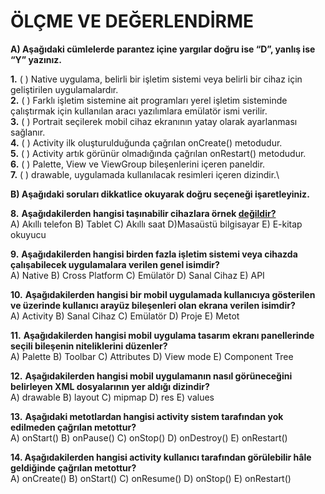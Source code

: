 # ÖLÇME VE DEĞERLENDİRME

**A) Aşağıdaki cümlelerde parantez içine yargılar doğru ise “D”, yanlış ise “Y” yazınız.**

**1.** ( ) Native uygulama, belirli bir işletim sistemi veya belirli bir cihaz için geliştirilen uygulamalardır.\
**2.** ( ) Farklı işletim sistemine ait programları yerel işletim sisteminde çalıştırmak için kullanılan aracı yazılımlara emülatör ismi verilir.\
**3.** ( ) Portrait seçilerek mobil cihaz ekranının yatay olarak ayarlanması sağlanır.\
**4.** ( ) Activity ilk oluşturulduğunda çağrılan onCreate() metodudur.\
**5.** ( ) Activity artık görünür olmadığında çağrılan onRestart() metodudur.\
**6.** ( ) Palette, View ve ViewGroup bileşenlerini içeren paneldir.\
**7.** ( ) drawable, uygulamada kullanılacak resimleri içeren dizindir.\

**B) Aşağıdaki soruları dikkatlice okuyarak doğru seçeneği işaretleyiniz.**

**8.** **Aşağıdakilerden hangisi taşınabilir cihazlara örnek <u>değildir?</u>**\
A) Akıllı telefon B) Tablet C) Akıllı saat
D)Masaüstü bilgisayar E) E-kitap okuyucu

**9.** **Aşağıdakilerden hangisi birden fazla işletim sistemi veya cihazda çalışabilecek uygulamalara verilen genel isimdir?**\
A) Native B) Cross Platform C) Emülatör
D) Sanal Cihaz E) API

**10.** **Aşağıdakilerden hangisi bir mobil uygulamada kullanıcıya gösterilen ve üzerinde kullanıcı arayüz bileşenleri olan ekrana verilen isimdir?**\
A) Activity B) Sanal Cihaz C) Emülatör
D) Proje E) Metot

**11.** **Aşağıdakilerden hangisi mobil uygulama tasarım ekranı panellerinde seçili bileşenin niteliklerini düzenler?**\
 A) Palette B) Toolbar C) Attributes
D) View mode E) Component Tree

**12.** **Aşağıdakilerden hangisi mobil uygulamanın nasıl görüneceğini belirleyen XML dosyalarının yer aldığı dizindir?**\
A) drawable B) layout C) mipmap
D) res E) values

**13.** **Aşağıdaki metotlardan hangisi activity sistem tarafından yok edilmeden çağrılan metottur?**\
A) onStart() B) onPause() C) onStop()
D) onDestroy() E) onRestart()

**14. Aşağıdakilerden hangisi activity kullanıcı tarafından görülebilir hâle geldiğinde çağrılan metottur?**\
A) onCreate() B) onStart() C) onResume()
D) onStop() E) onRestart()